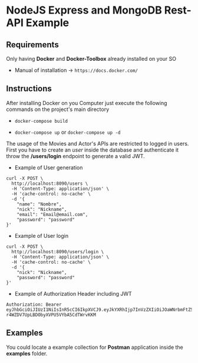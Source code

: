 # NodeJS Express and MongoDB Rest-API Example

## Requirements

Only having **Docker** and **Docker-Toolbox** already installed on your SO

* Manual of installation -> ```https://docs.docker.com/```

## Instructions

After installing Docker on you Computer just execute the following commands on the project's main directory

* ```docker-compose build```

* ```docker-compose up``` or ```docker-compose up -d```

The usage of the Movies and Actor's APIs are restricted to logged in users. First you have to create an *user* inside the database and authenticate it throw the **/users/login** endpoint to generate a valid JWT.

* Example of User generation

```
curl -X POST \
  http://localhost:8090/users \
  -H 'Content-Type: application/json' \
  -H 'cache-control: no-cache' \
  -d '{
	"name": "Nombre",
	"nick": "Nickname",
	"email": "Email@email.com",
	"password": "password"
}'
```

* Example of User login 

```
curl -X POST \
  http://localhost:8090/users/login \
  -H 'Content-Type: application/json' \
  -H 'cache-control: no-cache' \
  -d '{
	"nick": "Nickname",
	"password": "password"
}'
```

* Example of Authorization Header including JWT

```
Authorization: Bearer eyJhbGciOiJIUzI1NiIsInR5cCI6IkpXVCJ9.eyJkYXRhIjp7InVzZXIiOiJOaWNrbmFtZSIsInJvbGUiOiJVc2VyIn0sImlhdCI6MTU3MTA0OTY4OCwiZXhwIjoxODg2NDA5Njg4fQ.ZXSg1OTU-r4WZDV7UpLBDObyXVPU5VYbA5CdTWrvKKM
```

## Examples

You could locate a example collection for **Postman** application inside the **examples** folder.
